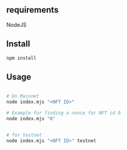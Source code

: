 ## requirements

NodeJS

## Install



```bash
npm install
```

## Usage

```bash

# On Mainnet
node index.mjs "<NFT ID>"

# Example for finding a nonce for NFT id 0 
node index.mjs "0"


# for testnet
node index.mjs "<NFT ID>" testnet

```
